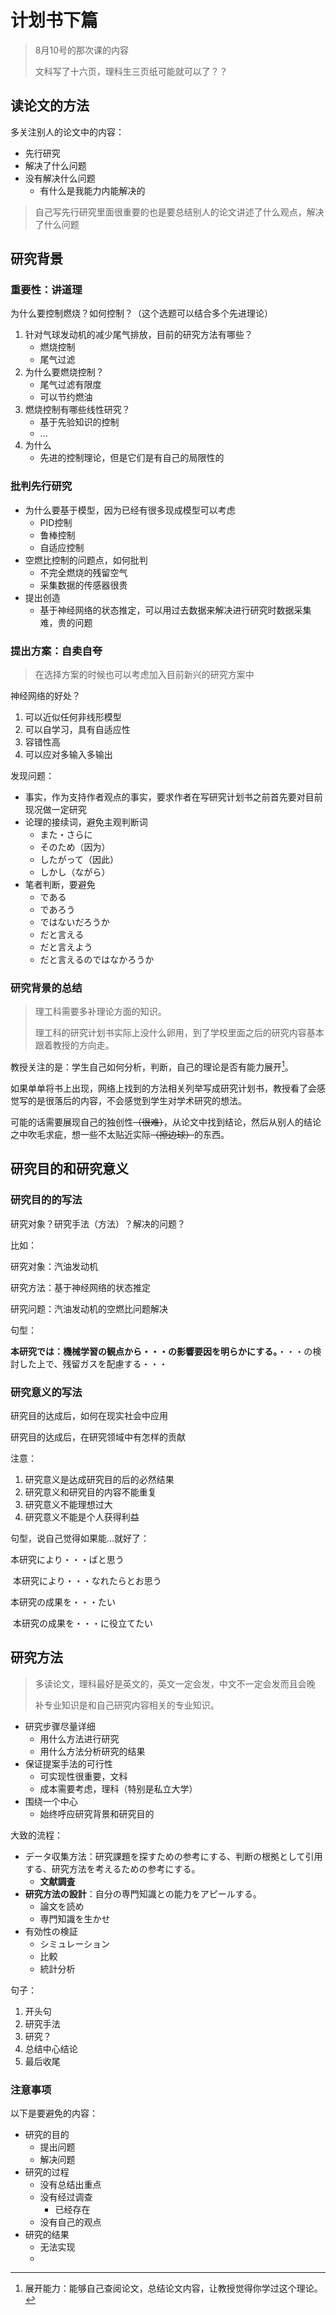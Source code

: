 # 计划书下篇

> 8月10号的那次课的内容
>
> 文科写了十六页，理科生三页纸可能就可以了？？

## 读论文的方法

多关注别人的论文中的内容：

- 先行研究
- 解决了什么问题
- 没有解决什么问题
  - 有什么是我能力内能解决的

> 自己写先行研究里面很重要的也是要总结别人的论文讲述了什么观点，解决了什么问题

## 研究背景

### 重要性：讲道理

为什么要控制燃烧？如何控制？（这个选题可以结合多个先进理论）

1. 针对气球发动机的减少尾气排放，目前的研究方法有哪些？
   - 燃烧控制
   - 尾气过滤
2. 为什么要燃烧控制？
   - 尾气过滤有限度
   - 可以节约燃油
3. 燃烧控制有哪些线性研究？
   - 基于先验知识的控制
   - ...
4. 为什么
   - 先进的控制理论，但是它们是有自己的局限性的

### 批判先行研究

- 为什么要基于模型，因为已经有很多现成模型可以考虑
  - PID控制
  - 鲁棒控制
  - 自适应控制
- 空燃比控制的问题点，如何批判
  - 不完全燃烧的残留空气
  - 采集数据的传感器很贵
- 提出创造
  - 基于神经网络的状态推定，可以用过去数据来解决进行研究时数据采集难，贵的问题

### 提出方案：自卖自夸

> 在选择方案的时候也可以考虑加入目前新兴的研究方案中

神经网络的好处？

1. 可以近似任何非线形模型
2. 可以自学习，具有自适应性
3. 容错性高
4. 可以应对多输入多输出

发现问题：

- 事实，作为支持作者观点的事实，要求作者在写研究计划书之前首先要对目前现况做一定研究
- 论理的接续词，避免主观判断词
  - また・さらに
  - そのため（因为）
  - したがって（因此）
  - しかし（ながら）
- 笔者判断，要避免
  - である
  - であろう
  - ではないだろうか
  - だと言える
  - だと言えよう
  - だと言えるのではなかろうか

### 研究背景的总结

> 理工科需要多补理论方面的知识。
>
> 理工科的研究计划书实际上没什么卵用，到了学校里面之后的研究内容基本跟着教授的方向走。

教授关注的是：学生自己如何分析，判断，自己的理论是否有能力展开[^1]。

如果单单将书上出现，网络上找到的方法相关列举写成研究计划书，教授看了会感觉写的是很落后的内容，不会感觉到学生对学术研究的想法。

可能的话需要展现自己的独创性~~（很难）~~，从论文中找到结论，然后从别人的结论之中吹毛求疵，想一些不太贴近实际~~（擦边球）~~的东西。

[^1]: 展开能力：能够自己查阅论文，总结论文内容，让教授觉得你学过这个理论。

## 研究目的和研究意义

### 研究目的的写法

研究对象？研究手法（方法）？解决的问题？

比如：

研究对象：汽油发动机

研究方法：基于神经网络的状态推定

研究问题：汽油发动机的空燃比问题解决

句型：

**本研究では：機械学習の観点から・・・の影響要因を明らかにする。**・・・の検討した上で、残留ガスを配慮する・・・

### 研究意义的写法

研究目的达成后，如何在现实社会中应用

研究目的达成后，在研究领域中有怎样的贡献

注意：

1. 研究意义是达成研究目的后的必然结果
2. 研究意义和研究目的内容不能重复
3. 研究意义不能理想过大
4. 研究意义不能是个人获得利益

句型，说自己觉得如果能…就好了：

本研究により・・・ばと思う

​		本研究により・・・なれたらとお思う

本研究の成果を・・・たい

​		本研究の成果を・・・に役立てたい

## 研究方法

> 多读论文，理科最好是英文的，英文一定会发，中文不一定会发而且会晚
>
> 补专业知识是和自己研究内容相关的专业知识。

- 研究步骤尽量详细
  - 用什么方法进行研究
  - 用什么方法分析研究的结果
- 保证提案手法的可行性
  - 可实现性很重要，文科
  - 成本需要考虑，理科（特别是私立大学）
- 围绕一个中心
  - 始终呼应研究背景和研究目的

大致的流程：

- データ収集方法：研究課題を探すための参考にする、判断の根拠として引用する、研究方法を考えるための参考にする。
  - **文献調査**
- **研究方法の設計**：自分の専門知識との能力をアピールする。
  - 論文を読め
  - 専門知識を生かせ
- 有効性の検証
  - シミュレーション
  - 比較
  - 統計分析

句子：

1. 开头句
2. 研究手法
3. 研究？
4. 总结中心结论
5. 最后收尾

### 注意事项

以下是要避免的内容：

- 研究的目的
  - 提出问题
  - 解决问题
- 研究的过程
  - 没有总结出重点
  - 没有经过调查
    - 已经存在
  - 没有自己的观点
- 研究的结果
  - 无法实现
  - 